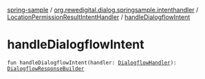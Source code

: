 [spring-sample](../../index.md) / [org.rewedigital.dialog.springsample.intenthandler](../index.md) / [LocationPermissionResultIntentHandler](index.md) / [handleDialogflowIntent](./handle-dialogflow-intent.md)

# handleDialogflowIntent

`fun handleDialogflowIntent(handler: `[`DialogflowHandler`](https://github.com/rewe-digital-incubator/dialog/blob/master/docs/core/org.rewedigital.dialog.handler/-dialogflow-handler/index.md)`): `[`DialogflowResponseBuilder`](https://github.com/rewe-digital-incubator/dialog/blob/master/docs/core/org.rewedigital.dialog.handler/-dialogflow-response-builder/index.md)